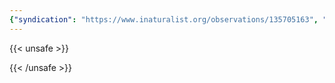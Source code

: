 ```yaml
---
{"syndication": "https://www.inaturalist.org/observations/135705163", "date": "2022-09-18T14:41:39-04:00", "taxon": {"name": "Betula alleghaniensis", "common_name": "yellow birch"}, "quality_grade": "research", "identifications_most_agree": true, "species_guess": "yellow birch", "identifications_most_disagree": false, "captive": false, "project_ids": [], "community_taxon_id": 49882, "geojson": {"type": "Point", "coordinates": [-73.1752733333, 42.6412016667]}, "owners_identification_from_vision": true, "identifications_count": 1, "obscured": false, "num_identification_agreements": 1, "num_identification_disagreements": 0, "place_guess": "Williamstown, MA 01267, USA", "photos": [{"id": 231496253, "license_code": "cc-by-nc", "original_dimensions": {"width": 1536, "height": 2048}, "url": "https://inaturalist-open-data.s3.amazonaws.com/photos/231496253/square.jpeg", "attribution": "(c) Brandon Rozek, all rights reserved", "flags": []}]}
---
```

{{< unsafe >}}

{{< /unsafe >}}
